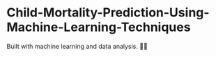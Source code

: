 # Child-Mortality-Prediction-Using-Machine-Learning-Techniques
 Built with machine learning and data analysis. 🧠🚀
